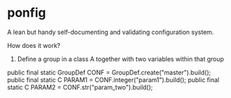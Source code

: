 # ponfig
A lean but handy self-documenting and validating configuration system.

How does it work?

1) Define a group in a class A together with two variables within that group

public final static GroupDef CONF = GroupDef.create("master").build();
public final static C<Integer> PARAM1 = CONF.integer("param1").build();
public final static C<String> PARAM2 = CONF.str("param_two").build();




 






